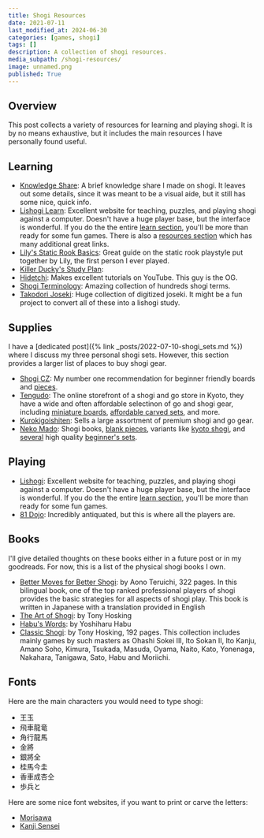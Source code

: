 ```yaml
---
title: Shogi Resources
date: 2021-07-11
last_modified_at: 2024-06-30
categories: [games, shogi]
tags: []
description: A collection of shogi resources.
media_subpath: /shogi-resources/
image: unnamed.png
published: True
---
```


<style>
    .grid-2x2 {
        display: grid;
        grid-template-columns: 1fr 1fr;
        grid-template-rows: auto auto;
        column-gap: 20px; /* Keep horizontal gap */
        justify-items: center;
    }
    .grid-3x2 {
        display: grid;
        grid-template-columns: 1fr 1fr 1fr;
        grid-template-rows: auto auto;
        column-gap: 20px; /* Keep horizontal gap */
        justify-items: center;
    }
    .grid-container {
        justify-items: center;
    }
    .grid-container > div {
        display: flex;
        flex-direction: column;
        align-items: center;
        height: 100%; /* Ensure the div takes full height of the grid cell */
        justify-content: flex-end; /* Align items to the bottom */
    }
    .grid-container img {
        width: auto;
        max-width: 100%;
        height: auto;
        object-fit: cover;
        display: block;
        margin-bottom: 5px; /* Small margin to separate the image and caption */
    }
    .grid-container .caption em {
        display: block;
        text-align: center;
        font-style: normal;
        font-size: 80%;
        padding: 0;
        color: #6d6c6c;
    }
</style>


## Overview
This post collects a variety of resources for learning and playing shogi. It is by no means exhaustive, but it includes the main resources I have personally found useful.

## Learning
- [Knowledge Share](https://docs.google.com/presentation/d/1DyVI2AhRVRZL-5HEwd_T4rhr4eVUxzqTZ3qwWRviaFE/edit?usp=sharing): A brief knowledge share I made on shogi. It leaves out some details, since it was meant to be a visual aide, but it still has some nice, quick info.
- [Lishogi Learn](https://lishogi.org/learn): Excellent website for teaching, puzzles, and playing shogi against a computer. Doesn't have a huge player base, but the interface is wonderful. If you do the the entire [learn section](https://lishogi.org/learn), you'll be more than ready for some fun games. There is also a [resources section](https://lishogi.org/resources) which has many additional great links.
- [Lily's Static Rook Basics](https://lishogi.org/study/2C1urJSL/abUHiyH9): Great guide on the static rook playstyle put together by Lily, the first person I ever played.
- [Killer Ducky's Study Plan](https://killerducky.github.io/shogi/study_plan): 
- [Hidetchi](https://www.youtube.com/channel/UC0NjuaCHCtMt19y8U_eoO1g): Makes excellent tutorials on YouTube. This guy is the OG.
- [Shogi Terminology](http://www.shogi.net/shogivocab/vocabhtml.html): Amazing collection of hundreds shogi terms.
- [Takodori Joseki](https://www.reddit.com/r/shogi/comments/aiqtx2/takodoris_book_line_posts_collected/): Huge collection of digitized joseki. It might be a fun project to convert all of these into a lishogi study.

## Supplies
I have a [dedicated post]({% link _posts/2022-07-10-shogi_sets.md %}) where I discuss my three personal shogi sets. However, this section provides a larger list of places to buy shogi gear.
- [Shogi CZ](https://shogi.cz/en/): My number one recommendation for beginner friendly boards and [pieces](https://shogi.cz/en/shop/white-box-japanese-chess-game-pieces-kanji-arrows/).
- [Tengudo](https://go.tengudo.jp/en/): The online storefront of a shogi and go store in Kyoto, they have a wide and often affordable selectinon of go and shogi gear, including [miniature boards](https://go.tengudo.jp/en/shogi-set/1968.html), [affordable carved sets](https://go.tengudo.jp/en/shogi-piece/2395.html), and more. 
- [Kurokigoishiten](https://kurokigoishiten.com/en/collections/%E5%B0%86%E6%A3%8B): Sells a large assortment of premium shogi and go gear.
- [Neko Mado](http://shop.nekomado.com/): Shogi books, [blank pieces](http://shop.nekomado.com/products/detail.php?product_id=46), variants like [kyoto shogi](http://shop.nekomado.com/products/detail.php?product_id=165), and [several](http://shop.nekomado.com/products/detail.php?product_id=14) high quality [beginner's sets](http://shop.nekomado.com/products/detail.php?product_id=22).

## Playing
- [Lishogi](https://lishogi.org/): Excellent website for teaching, puzzles, and playing shogi against a computer. Doesn't have a huge player base, but the interface is wonderful. If you do the the entire [learn section](https://lishogi.org/learn), you'll be more than ready for some fun games.
- [81 Dojo](https://81dojo.com/en/): Incredibly antiquated, but this is where all the players are.

## Books
I'll give detailed thoughts on these books either in a future post or in my goodreads. For now, this is a list of the physical shogi books I own.
- [Better Moves for Better Shogi](https://www.amazon.com/Better-Moves-Shogi-English-Japanese/dp/4871879992): by Aono Teruichi, 322 pages. In this bilingual book, one of the top ranked professional players of shogi provides the basic strategies for all aspects of shogi play. This book is written in Japanese with a translation provided in English
- [The Art of Shogi](https://www.amazon.com/Art-Shogi-Tony-Hosking/dp/0953108902): by Tony Hosking
- [Habu's Words](https://www.amazon.com/Habus-Words-Yoshiharu-Habu/dp/0953108929): by Yoshiharu Habu
- [Classic Shogi](https://www.amazon.com/Classic-Shogi-Collection-Tony-Hosking/dp/0953108937): by Tony Hosking, 192 pages. This collection includes mainly games by such masters as Ohashi Sokei III, Ito Sokan II, Ito Kanju, Amano Soho, Kimura, Tsukada, Masuda, Oyama, Naito, Kato, Yonenaga, Nakahara, Tanigawa, Sato, Habu and Moriichi.


## Fonts
Here are the main characters you would need to type shogi:
- 王玉
- 飛車龍竜
- 角行龍馬
- 金將
- 銀將全
- 桂馬今圭
- 香車成杏仝
- 歩兵と

Here are some nice font websites, if you want to print or carve the letters:
- [Morisawa](https://en.morisawa.co.jp/fonts/specimen/2487)
- [Kanji Sensei](https://www.kanjisensei.com/japanesefonts/#calligraphy)

